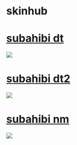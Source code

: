 # skinhub

# [subahibi dt](https://drive.google.com/file/d/1qZUaRfYITK68noTY-nwK-HbmGV6Tasjp/view?usp=drive_link)
![](https://github.com/user-attachments/assets/33d9b121-1b30-4a72-98f7-8e55c71b7837)

# [subahibi dt2](https://drive.google.com/file/d/1ZNzYDv7shx4dmTcnkPm7ItG3Uadx7lo8/view?usp=drive_link)
![](https://github.com/user-attachments/assets/58154210-785b-40f8-950a-1b361eef18cd)

# [subahibi nm](https://drive.google.com/file/d/1wTJB0jwxgZ3bALU3fqJ0vdTDiIXAHqEe/view?usp=drive_link)
![](https://github.com/user-attachments/assets/684fccdf-cce7-41f3-be87-167724ae637e)
